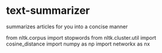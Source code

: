 # text-summarizer
 summarizes articles for you into a concise manner

from nltk.corpus import stopwords
from nltk.cluster.util import cosine_distance
import numpy as np
import networkx as nx

